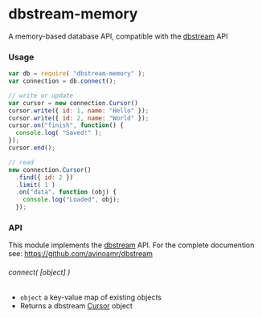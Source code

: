 dbstream-memory
===============

A memory-based database API, compatible with the [dbstream](https://github.com/avinoamr/dbstream) API

### Usage

```javascript
var db = require( "dbstream-memory" );
var connection = db.connect();

// write or update
var cursor = new connection.Cursor()
cursor.write({ id: 1, name: "Hello" });
cursor.write({ id: 2, name: "World" });
cursor.on("finish", function() {
  console.log( "Saved!" );
});
cursor.end();

// read
new connection.Cursor()
  .find({ id: 2 })
  .limit( 1 )
  .on("data", function (obj) {
    console.log("Loaded", obj);
  });
```

### API

This module implements the [dbstream](https://github.com/avinoamr/dbstream) API. For the complete documention see: https://github.com/avinoamr/dbstream

###### connect( [object] )

* `object` a key-value map of existing objects
* Returns a dbstream [Cursor](https://github.com/avinoamr/dbstream#cursor) object


